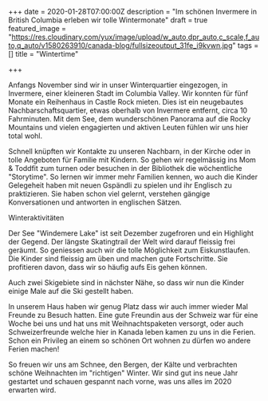 +++
date = 2020-01-28T07:00:00Z
description = "Im schönen Invermere in British Columbia erleben wir tolle Wintermonate"
draft = true
featured_image = "https://res.cloudinary.com/yux/image/upload/w_auto,dpr_auto,c_scale,f_auto,q_auto/v1580263910/canada-blog/fullsizeoutput_31fe_i9kvwn.jpg"
tags = []
title = "Wintertime"

+++

Anfangs November sind wir in unser Winterquartier eingezogen, in Invermere, einer kleineren Stadt im Columbia Valley. Wir konnten für fünf Monate ein Reihenhaus in Castle Rock mieten. Dies ist ein neugebautes Nachbarschaftsquartier, etwas oberhalb von Invermere entfernt, circa 10 Fahrminuten. Mit dem See, dem wunderschönen Panorama auf die Rocky Mountains und vielen engagierten und aktiven Leuten fühlen wir uns hier total wohl.

Schnell knüpften wir Kontakte zu unseren Nachbarn, in der Kirche oder in tolle Angeboten für Familie mit Kindern. So gehen wir regelmässig ins Mom & Toddfit zum turnen oder besuchen in der Bibliothek die wöchentliche "Storytime". So lernen wir immer mehr Familien kennen, wo auch die Kinder Gelegeheit haben mit neuen Gspändli zu spielen und ihr Englisch zu praktizieren. Sie haben schon viel gelernt, verstehen gängige Konversationen und antworten in englischen Sätzen. 

Winteraktivitäten

Der See "Windemere Lake" ist seit Dezember zugefroren und ein Highlight der Gegend. Der längste Skatingtrail der Welt wird darauf fleissig frei geräumt. So geniessen auch wir die tolle Möglichkeit zum Eiskunstlaufen. Die Kinder sind fleissig am üben und machen gute Fortschritte. Sie profitieren davon, dass wir so häufig aufs Eis gehen können. 

Auch zwei Skigebiete sind in nächster Nähe, so dass wir nun die Kinder einige Male auf die Ski gestellt haben.

In unserem Haus haben wir genug Platz dass wir auch immer wieder Mal Freunde zu Besuch hatten. Eine gute Freundin aus der Schweiz war für eine Woche bei uns und hat uns mit Weihnachtspaketen versorgt, oder auch Schweizerfreunde welche hier in Kanada leben kamen zu uns in die Ferien. Schon ein Privileg an einem so schönen Ort wohnen zu dürfen wo andere Ferien machen! 

So freuen wir uns am Schnee, den Bergen, der Kälte und verbrachten schöne Weihnachten im "richtigen" Winter. Wir sind gut ins neue Jahr gestartet und schauen gespannt nach vorne, was uns alles im 2020 erwarten wird.